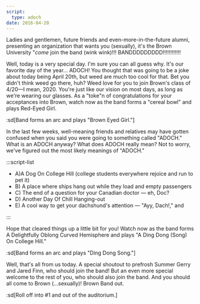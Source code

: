 ```yaml
---
script:
  type: adoch
date: 2016-04-20
---
```


Ladies and gentlemen, future friends and even-more-in-the-future alumni, presenting an organization that wants you (sexually), it's the Brown University "_come_ join the band (wink wink)!!! BANDDDDDDDDD!!!!!!!!!!!!

Well, today is a very special day. I'm sure you can all guess why. It's our favorite day of the year... ADOCH! You thought that was going to be a joke about today being April 20th, but weed are much too cool for that. Bet you didn't think weed go there, huh? Weed love for you to join Brown's class of 4/20—I mean, 2020. You're just like our vision on most days, as long as we're wearing our glasses. As a "toke"n of congratulations for your acceptances into Brown, watch now as the band forms a "cereal bowl" and plays Red-Eyed Girl.

:sd[Band forms an arc and plays "Brown Eyed Girl."]

In the last few weeks, well-meaning friends and relatives may have gotten confused when you said you were going to something called "ADOCH." What is an ADOCH anyway? What does ADOCH really mean? Not to worry, we've figured out the most likely meanings of "ADOCH."

:::script-list

- A)A Dog On College Hill (college students everywhere rejoice and run to pet it)
- B) A place where ships hang out while they load and empty passengers
- C) The end of a question for your Canadian doctor — eh, Doc?
- D) Another Day Of Chill Hanging-out
- E) A cool way to get your dachshund's attention — "Ayy, Dach!," and

:::

Hope that cleared things up a little bit for you! Watch now as the band forms A Delightfully Oblong Curved Hemisphere and plays "A Ding Dong (Song) On College Hill."

:sd[Band forms an arc and plays "Ding Dong Song."]

Well, that's all from us today. A special shoutout to prefrosh Summer Gerry and Jared Finn, who should join the band! But an even more special welcome to the rest of you, who should also join the band. And you should all come to Brown (...sexually)! Brown Band out.

:sd[Roll off into #1 and out of the auditorium.]
